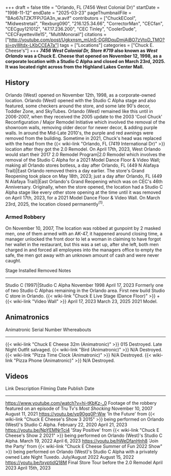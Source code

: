 +++
draft = false
title = "Orlando, FL (7456 West Colonial Dr)"
startDate = "1998-11-12"
endDate = "2025-03-23"
pageThumbnailFile = "BAo67sTZK7FPi7GA3n_w.avif"
contributors = ["ChuckECool", "Midwestretail", "Rexburg090", "216.125.34.66", "CorrectorMan", "CECfan", "CECguy121012", "47.17.236.200", "CEC Tinley", "CoolerDude", "CECFayetteville15", "MultiMonorail"]
citations = ["http://youtube.com/post/Ugkxnsm_mUnS-DGRDquDmjAjBO7zVtoD_TMO?si=oyWtdx-LKbCCEA7a"]
tags = ["Locations"]
categories = ["Chuck E. Cheese's"]
+++
***7456 West Colonial Dr, Store #719* also known as ***West Orlando* was a Chuck E. Cheese that opened on November 12, 1998, as a corporate location with a Studio C Alpha and closed on March 23rd, 2025.
It was located right across from the Highland Lakes Center Mall.****

## History

Orlando (West) opened on November 12th, 1998, as a corporate-owned location. Orlando (West) opened with the Studio C Alpha stage and also featured, some checkers around the store, and some late 90's decor, Toddler Zone, and SkyTubes. Orlando (West) remained like this until in 2006-2007, when they received the 2005 update to the 2003 'Cool Chuck' Reconfiguration / Major Remodel Initiative which involved the removal of the showroom walls, removing older decor for newer decor, & adding purple walls. In around the Mid-Late 2010's, the purple and red awnings were removed from the building. Sometime in 2021, Chuck's head was replaced with the head from the {{< wiki-link "Orlando, FL (7419 International Dr)" >}} location after they got the 2.0 Remodel. On April 17th, 2023, West Orlando would start their 2017 2.0 Remodel Program|2.0 Remodel which involves the removal of the Studio C Alpha for a 2021 Model Dance Floor & Video Wall; making all Orlando stores botless, a day after Orlando, FL (449 N Alafaya Trail)|East Orlando removed theirs a day earlier. The store's Grand Reopening took place on May 18th, 2023; just a day after Orlando, FL (449 N Alafaya Trail)|East Orlando's Grand Reopening which was on CEC's 46th Anniversary.
Originally, when the store opened, the location had a Studio C Alpha stage like every other store opening at the time until it was removed on April 17th, 2023, for a 2021 Model Dance Floor & Video Wall. On March 23rd, 2025, the location closed permanently<sup>(1)</sup>.

### Armed Robbery

On November 10, 2007, The location was robbed at gunpoint by 2 masked men, one of them armed with an AK-47, it happened around closing time, a manager unlocked the front door to let a woman in claiming to have forgot her wallet in the restaurant, but this was a set up, after she left, both men charged in and forced all employees into the managers office to empty the safe, the men got away with an unknown amount of cash and were never caught.

  Stage                                                                                           Installed        Removed          Notes
  ----------------------------------------------------------------------------------------------- ---------------- ---------------- ---------------------------------------------------------------------------------------------------------------
  Studio C (1997)|Studio C Alpha                                                                 November 1998    April 17, 2023   Formerly one of two Studio C Alphas remaining in the Orlando area. First new build Studio C store in Orlando.
  {{< wiki-link "Chuck E Live Stage (Dance Floor)" >}} + {{< wiki-link "Video Wall" >}}   April 17, 2023   March 23, 2025   2021 Model.

## Animatronics

  Animatronic                                                Serial Number   Whereabouts
  ---------------------------------------------------------- --------------- ----------------------------------------
  {{< wiki-link "Chuck E Cheese 32m (Animatronic)" >}}   015             Destroyed. Late Night Outfit salvaged.
  {{< wiki-link "Bird (Animatronic)" >}}                 N/A             Destroyed.
  {{< wiki-link "Pizza Time Clock (Animatronic)" >}}     N/A             Destroyed.
  {{< wiki-link "Pizza Phone (Animatronic)" >}}          N/A             Destroyed.

## Videos

  Link                                           Description                                                                                                                                                                            Filming Date        Publish Date
  ---------------------------------------------- -------------------------------------------------------------------------------------------------------------------------------------------------------------------------------------- ------------------- ------------------
  https://www.youtube.com/watch?v=hi-tKbKz-_0   Footage of the robbery featured on an episode of Tru Tv's *Most Shocking*                                                                                                             November 10, 2007   August 11, 2021
  https://youtu.be/yp90gq0P-Ww                   'In the Future' from {{< wiki-link "Chuck E Cheese's Show 3 2015" >}} being performed on Orlando (West)'s Studio C Alpha.                                                      February 22, 2020   April 21, 2023
  https://youtu.be/NpYEMNrTci4                   'Stay Positive' from {{< wiki-link "Chuck E Cheese's Show 2 2021" >}} being performed on Orlando (West)'s Studio C Alpha.                                                      March 19, 2022      April 6, 2023
  https://youtu.be/hWeDfanHnh8                   'Join the Party' from {{< wiki-link "Chuck E Cheese Summer of Fun 2022 Show" >}} being performed on Orlando (West)'s Studio C Alpha with a privately owned Late Night Tuxedo.   July/August 2022    August 15, 2022
  https://youtu.be/txyptidQ18M                   Final Store Tour before the 2.0 Remodel                                                                                                                                                April 2023          April 15th, 2023
